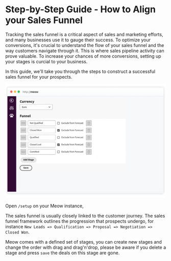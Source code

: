 # Step-by-Step Guide - How to Align your Sales Funnel

Tracking the sales funnel is a critical aspect of sales and marketing efforts, and many businesses use it to gauge their success. To optimize your conversions, it's crucial to understand the flow of your sales funnel and the way customers navigate through it. This is where sales pipeline activity can prove valuable. To increase your chances of more conversions, setting up your stages is curcial to your business.

In this guide, we'll take you through the steps to construct a successful sales funnel for your prospects.

<img src="setup-sales-funnel.png" alt="Meow Setup" width="800">

Open `/setup` on your Meow instance,

The sales funnel is usually closely linked to the customer journey. The sales funnel framework outlines the progression that prospects undergo, for instance `New Leads => Qualification => Proposal => Negotiation => Closed Won`.

Meow comes with a defined set of stages, you can create new stages and change the order with drag and drag'n'drop, please be aware if you delete a stage and press `save` the deals on this stage are gone.
